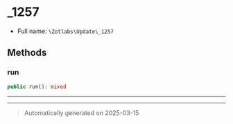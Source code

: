 
# _1257





* Full name: `\Zotlabs\Update\_1257`




## Methods


### run



```php
public run(): mixed
```












***


***
> Automatically generated on 2025-03-15
